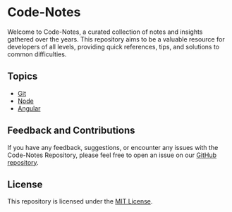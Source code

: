 # Code-Notes

Welcome to Code-Notes, a curated collection of notes and insights gathered over the years. This repository aims to be a valuable resource for developers of all levels, providing quick references, tips, and solutions to common difficulties.

## Topics

- [Git](Git/Git.md)
- [Node](NodeJs/NodeJs.md)
- [Angular](Angular/Angular.md)


## Feedback and Contributions

If you have any feedback, suggestions, or encounter any issues with the Code-Notes Repository, please feel free to open an issue on our [GitHub repository](https://github.com/jagrutgala/Code-Notes).

## License

This repository is licensed under the [MIT License](https://github.com/jagrutgala/Code-Notes/blob/main/LICENSE.md).
